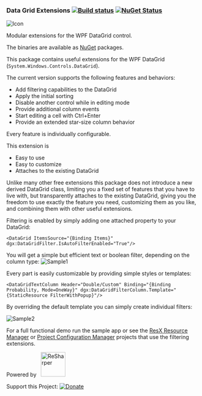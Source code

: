 ### Data Grid Extensions [![Build status](https://ci.appveyor.com/api/projects/status/flhx331adphg1kw3?svg=true)](https://ci.appveyor.com/project/tom-englert/datagridextensions) [![NuGet Status](http://img.shields.io/nuget/v/DataGridExtensions.svg?style=flat)](https://www.nuget.org/packages/DataGridExtensions/)
![Icon](Icon.png)

Modular extensions for the WPF DataGrid control.

The binaries are available as [NuGet](http://nuget.org/packages/DataGridExtensions) packages.

This package contains useful extensions for the WPF DataGrid (`System.Windows.Controls.DataGrid`).

The current version supports the following features and behaviors:

* Add filtering capabilities to the DataGrid
* Apply the initial sorting
* Disable another control while in editing mode
* Provide additional column events
* Start editing a cell with Ctrl+Enter
* Provide an extended star-size column behavior

Every feature is individually configurable.

This extension is 
* Easy to use
* Easy to customize
* Attaches to the existing DataGrid

Unlike many other free extensions this package does not introduce a new derived DataGrid class, limiting you a fixed set of features 
that you have to live with, but transparently attaches to the existing DataGrid, giving you the freedom to use exactly the feature you need, 
customizing them as you like, and combining them with other useful extensions.

Filtering is enabled by simply adding one attached property to your DataGrid:

`<DataGrid ItemsSource="{Binding Items}" dgx:DataGridFilter.IsAutoFilterEnabled="True"/>`

You will get a simple but efficient text or boolean filter, depending on the column type:
![Sample1](Assets/Sample1.jpg)

Every part is easily customizable by providing simple styles or templates:

`<DataGridTextColumn Header="Double/Custom" Binding="{Binding Probability, Mode=OneWay}" dgx:DataGridFilterColumn.Template="{StaticResource FilterWithPopup}"/>`

By overriding the default template you can simply create individual filters:

![Sample2](Assets/Sample2.jpg)

For a full functional demo run the sample app or see the [ResX Resource Manager](https://github.com/dotnet/ResXResourceManager) 
or [Project Configuration Manager](https://github.com/tom-englert/ProjectConfigurationManager) projects that use the filtering extensions.


Powered by&nbsp;&nbsp;&nbsp;<a href="http://www.jetbrains.com/resharper/"><img src="http://www.tom-englert.de/Images/icon_ReSharper.png" alt="ReSharper" width="64" height="64" /></a> &nbsp;&nbsp;&nbsp;
<p>Support this Project: <a href="https://www.paypal.com/cgi-bin/webscr?cmd=_s-xclick&hosted_button_id=799WX673GPQM8"> <img style="border: none; margin-bottom: -6px;" title="Donate" src="https://www.paypalobjects.com/en_US/i/btn/btn_donate_SM.gif" alt="Donate" /></a></p>
